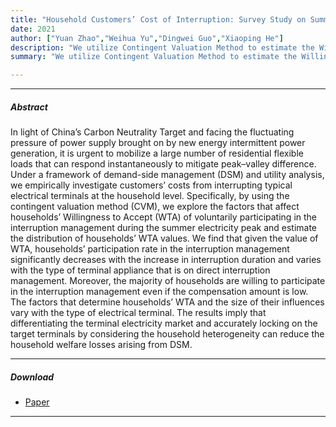 ```yaml
---
title: "Household Customers’ Cost of Interruption: Survey Study on Summer Electricity Peak of Xi’an City." 
date: 2021
author: ["Yuan Zhao","Weihua Yu","Dingwei Guo","Xiaoping He"] 
description: "We utilize Contingent Valuation Method to estimate the Willingness to Accept of a Direct Load Control program. Published in the Frontiers in Energy Research, 2022." 
summary: "We utilize Contingent Valuation Method to estimate the Willingness to Accept of a Direct Load Control program." 

---
```


---

##### Abstract

In light of China’s Carbon Neutrality Target and facing the fluctuating pressure of power supply brought on by new energy intermittent power generation, it is urgent to mobilize a large number of residential flexible loads that can respond instantaneously to mitigate peak–valley difference. Under a framework of demand-side management (DSM) and utility analysis, we empirically investigate customers’ costs from interrupting typical electrical terminals at the household level. Specifically, by using the contingent valuation method (CVM), we explore the factors that affect households’ Willingness to Accept (WTA) of voluntarily participating in the interruption management during the summer electricity peak and estimate the distribution of households’ WTA values. We find that given the value of WTA, households’ participation rate in the interruption management significantly decreases with the increase in interruption duration and varies with the type of terminal appliance that is on direct interruption management. Moreover, the majority of households are willing to participate in the interruption management even if the compensation amount is low. The factors that determine households’ WTA and the size of their influences vary with the type of electrical terminal. The results imply that differentiating the terminal electricity market and accurately locking on the target terminals by considering the household heterogeneity can reduce the household welfare losses arising from DSM.

---

##### Download

+ [Paper](CVM.pdf)

---
